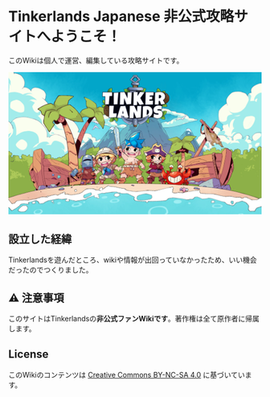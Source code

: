 # Tinkerlands Japanese 非公式攻略サイトへようこそ！

このWikiは個人で運営、編集している攻略サイトです。

![Tinkerlandsの公式画像](./public/images/tinkerlands.jpg)

## 設立した経緯

Tinkerlandsを遊んだところ、wikiや情報が出回っていなかったため、いい機会だったのでつくりました。

## ⚠️ 注意事項

このサイトはTinkerlandsの**非公式ファンWikiです**。著作権は全て原作者に帰属します。

## License

このWikiのコンテンツは [Creative Commons BY-NC-SA 4.0](https://creativecommons.org/licenses/by-nc-sa/4.0/deed.ja) に基づいています。
